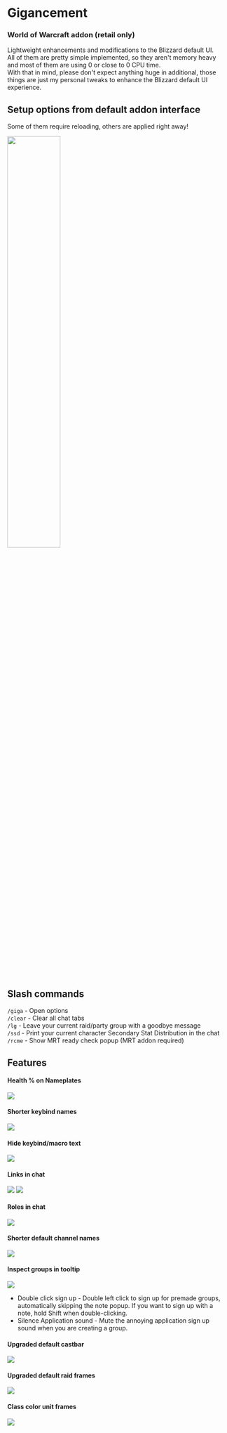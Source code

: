 # Gigancement

### World of Warcraft addon (retail only)
Lightweight enhancements and modifications to the Blizzard default UI. <br/>
All of them are pretty simple implemented, so they aren't memory heavy and most of them are using 0 or close to 0 CPU time. <br/>
With that in mind, please don't expect anything huge in additional, those things are just my personal tweaks to enhance the Blizzard default UI experience.

## Setup options from default addon interface
Some of them require reloading, others are applied right away!

<img src="https://media.forgecdn.net/attachments/739/808/ss1.png" width="49%"/>

## Slash commands
`/giga` - Open options <br/>
`/clear` - Clear all chat tabs <br/>
`/lg` - Leave your current raid/party group with a goodbye message <br/>
`/ssd` - Print your current character Secondary Stat Distribution in the chat <br/>
`/rcme` - Show MRT ready check popup (MRT addon required) <br/>

## Features

#### Health % on Nameplates

<img src="https://lh3.googleusercontent.com/pw/ADCreHdBdshi2gdffkR6dpRxkOntnMpHHprTIASiSr0WY1Kma_xLxPVtHIyAc0fjQEvl4AiHswN0ToF7X1_zfQ7XQnOK9g37QSlKW4L27COqBiNpbnBkqqRuSGFUdQt59jOdSbiZubEUtYUt-bdgEHitSxbcMD5pZ1vwGoBoKccK8dgvPfJhRdaWq_4FCq3swjPRFFD-eY3DjTECwH8O4-gHL3WJg6eKp9CCG4U0U5MourvULsrgOTDnqIoFz3G3QN6q9gisUufeLSXr-Kzp86eFSAD7fwfKSRP8bactrFN1TZ6eU6mxtTl6rcTPubEFwA3Xt1On3PuoLufG1B9aL9Q1g7IYlgByg2-iU1Vw7AnJXTaQNwp_PK4C6ujXlqHAAJ5qHbV8nkHgk_cEdHa1vhY3TEGIYCFoXf5ovginRI6kvUJBu4Pn7RTEX0XNzPwlP1a5e2ib17fKkUvvRabCqvByyF7kEmdL1-P_ryEqEkWutx5i-0AxBK3R3EBpq0qHLfqlsfVyXudMugPH90E3vHgUBXGxQlajg-YNEzhHvFg40DdXVfweulYO5uUO881xJjm_ldpiBWr1FuUPqJiOZKXbeL5wTsG3QREXKzPPhPaRvHbz_odZJegO3wLbBFh2RsX_tW9rCLLdWU98mYV3h6YX9MNGArxgC9Zlcckk6dNVB7BQD9vjcqoiYJs1qNxmGU4PJ5JjmxJFgQ01BByQ-P1uHd3wBGKYT4-mv6N_HvAMZesXeotyBh8I_0ZYXkRjZPiD5QUawIFqiHdMyDzLmrpi3zgmm1YNQoUy8MrFPxHYwQYK6ZWTMV7PmbxhdlKcme2zZmyMjEb2M0ITZu7TUlCk-ulHTvcfQ1i7bLccFKq3Ir5xm3VyxToRlV92GP7DfaH1nDHr3O2XoDzEg6xroCg_TRZAfw=w173-h58-s-no?authuser=0"/>

#### Shorter keybind names

<img src="https://lh3.googleusercontent.com/pw/ADCreHf-2EK9iUT3nVMyZoucV8kEqJfqcUVmfkn-LiIzshyAsh_tAQ87JsgibBk74TGF8WkOxV_RHGf055UHSYr0v3739XaccpzF_f4NEtZp2qU8bJ5hLewaMKUiabBMSPwdXG8w3vX1cT9h75jkCqoFRVCT9OsAU4AzzhqVq_KZZVoXt_w9jM86jbfWS99o8BQ7QHaZXniskAwmItCzm2rK1zAsmqTf2sPjk5t7aqts9XFSjKwwrYbQH0y9EwAgmqMooVnFfXYgq_XmoSQVA2w16_ZzW8V7OCUwT-p0_YnaAdOpdVLMf6EXsTECBjD82ayvbLQZKWZXFpUSnyI5PX5y4RNu_GULlcNIPtryFCmzzI-IpO0vrO3wmJUNaG_3hj0lVYENtEgS5AxVjKk8e-kDcqUK_bmBiN-T1m2LKHGVpTFM1EMPBv3YCH2mPI4pUZslb-pdwLy-AcXpWdj03KfcOElNR7dRiQ8EXiWsB6kWRUF6r1aBvXfcXS7Oqo07hImfi6tn4R4uFUJhbmgrohpIU6WzSzYokoNz_88fWSaw7cMoqpAWZvdSArdTg1TwlFk9vVT-lSFDa34B8fO-Al01E7zEHzPmzVxTocUgE5-GX_dShR3yVL10k2_uEj6NP5QvG3C0WoPLeTSb4DutyaP04qCSN6LkyaAz8F92bhO4AvvFWzisxgW2r9BXVkovDiMiHP4AhMZqFx9FaJJtB9WEmgvB9uoO1Gn90C8qz-se3R3Rb9NQtfx6wUMj01FCWtHonEnJBBtvyZ6r8Fi8RrtK0UK9oHObWNU5q15oiQNEREoMOkg-7aSu8-FnZr-ye1wSgPopdQj8HPLPnVODkrh357XQEWx5c-MzJ4USovBhflRWC9X6hYbkgv3rQBkGVtODpktkDqGIlxovMwuwgsDbta5LQA=w255-h84-s-no?authuser=0"/>

#### Hide keybind/macro text

<img src="https://lh3.googleusercontent.com/pw/ADCreHf-uxM4fhxi_dzPkbFO6t29-tyDQ8x0KYDXJKTdQzrofR1TGCWqmx6uqjr2saQ1p3wrqpAQ6j__99IjtXVfZCxNTnpqfH6pF5qLZW-Ycutjshgsp4XEhv1CFmiWRspQeSlIUJtQURfaq3zm_ZFj27pWbhYK6aDL81u-jfWsXM3aEH9FsOce3T9l_mA0XDVX5tyhfGTaVg5kOU-JjOFBwPPB_CZ-TgwsoPOfWJ8m5yKlyYhYXstExjVzLil0L-Z5InZ2G3WVfZGV_ZEYJiMNL0PMHOPYusNelJcHPLv0GvJZ8L84rJbAMpXusugpbk4dcR9Qrwu_SBIXwQayi-97NPMNVloYoOj-Y7GzmG9bMOmwZS-K_rIDEmu5nIP_EzgKRY3slF7lUPpexYL6uRt6qxYeMDV2ICDi19c4j1_vrFV-oxR23MeaRJkNLFfX6O4Dh4qbsX8lWVUuJFJPdJNVgaSrSTL2gCGwii1YEuG-hzKX1oRXmlL9RiTRiNz4-24mDZGcPycUzWf6c1iN0W2fcz7sNWHJgy01l1k-rlUm0UiqNfhqcjeDkhU1oxuknOEG1VZ_ChqM_daCeM1km0rmWL9YQrwjMrSVK7xBmMeoYXD5GT8c_obbcFqzjyFQy5BJ-4hfmhf4_2oMDhwTe6q3gYmgRRD5V0m4MkioXQX3j5PennNi-yE0CY9RmENabEqWMJDcKdbhXyW2UOB_e7pEmYb0ZqaCQjexIfEgaQqCqXKqya07Gx2waul_5BloMGZblNAalN8IWc6_XSHf-CoRcnoCn2D2zROZbadF-UttBc6i91XfLEJYhKXYyhjD6PJgckqPYCkjbcqETrp6PMbHvR_aV27mlxBiSj-L2hK_IxiozcIuKO0sXKRljrqLsp_45gcBLNDkpSUaE7lpNdFpB6oYAw=w256-h84-s-no?authuser=0"/>

#### Links in chat

<img src="https://lh3.googleusercontent.com/pw/ADCreHdACJusspt2XEJNbnUBLWzsl0IW6wlQ_kqXZLk3CEwc1KY6wpxfIV9cB4sPI4o0sr6HJTgcweUoP1qPci6Cehw-2twILNqYDqPVQW4_iA8EBzY4i2Mx91_ply3pj02p1wcK4t4EgXxQnpDt4UXf569OIikLYIA_d5PMZdkbskFgrg1IR-1Oq8wu1V3igeb6Grx-wH53gZxdFFmFWmwliCzXP4lHN2KFlzN73MMiYW3ELxxHLZ8VKPA-m3HvFyrnJECU1AXQyiXj-hIO_mxVSVfZ_9yf6KTed6WdVxUvcAiAugZEb2-8R1eWy0taZkHjCjOBkIsjY27cLHhCNpF2kToijQctd_itRuJ2V5I50q804za9IAf30CG_iSvUqTwmTgx-6ErV_dxRJQRfqHzctvqvlbUq95FQOQoFnJqlKRVMbBz8N8SkzBZh7Cltt98RB40jCyPF4giSKENA40a66iwKTnGHf2-wKK2uLuIK9gfotjCMSKRq1zBmAZoFqvSAyOKvVDnRbsjXRCzlB11Jv7GC8iYtuLGfTVHqRLsUnXfQlLbHNyzL-Rx9OdxdgD_3v86zp1ql4LoGaeAll27fga_qmMHNlnwHEqWb2xp9c2cdetpTpRf14u3fX30H4Okg5X-KcDKNUeaHp_P-vfIzf94ksLsoxvtdlef8t2jTpctKT0pdj21EtgPDtZ6iLVT0sLTNoh5Q4kI7hyjslSgNX-N_-lMzknjs2FdBMjzy5tWtklJUJ_cn7hD3xQ84lb5dYLm-XMI3L1tOBDXq0hn7XF7QOVquiz-44zJoBGJ1aOBEt44DcZt0zT-W9jyqEtjEC8IVTeNdnsIf4wWEAR5l4WTD4MWtAS2pvtT88EqHfVamzisRAvqt50aeGeiTR5wsLOyg5L2CdpNJ4G44qGik6XjIug=w355-h43-s-no?authuser=0"/>
<img src="https://lh3.googleusercontent.com/pw/ADCreHcYQ1XNGbFsbZvQGPjUc0ErvlNtU0JbXetCh_N9JdSRqCzdWhr4JzqUURHfItdcEFJaPbgXbU_okuSkjoMBars4u82HShK2bGqmD-olALF_7cs-LSZmKmPJmLiTfBeSPEeF71cN1iD6UxDlioXZYqIYd52deVAGakjFx_ycfV10tk_Aq33WZUraunUH6kjv9TvhJxMU_uY63gTqt8PzJdAkYL2lvsPZ6C5Iu94_RJ9Lk0sStvsjsxwUFE7HyLmXrdbV38I2aqzmZqza9IjHF-AwwW5VqAMcPAVpSdgteddH6IyxeROfhugOiTXjnSPsTf_E5Ly2iNDiwLNcxEydZumQCvg3V537RHvky08maXmIxUDmJ11o4CNjPIOJKYjAYyZNa3SbUZSzrkPUGRkWZl_wBS8T4HZLXVzJYalbI2nfJwBpvfbYQCm3yJu5ZKeYLb24YcqsK-DcrKyKAsiGI86adZHkMJ1jImXIuKQrXfHIAe-Zb7k_gjaP0nJxVx6CqPcxldXhcBIOVLxISfNc4SVhw9TzQNqiWSmHV2rseE3YFULW-8Lvg7FffgY0I3_4qmycjT7-A8wYQM_6EdFWrlnK9-42tUDevtVyIz3XkpNwv_MY1ckhYkO0Bc3aryGRRR2uZ-rYQeJLtQzHVWQTNeHJbiUeZ2wnwEmD1H767MTnxW8xoPpYhCwgtC0g6IV-hnmMWvWeKZcMnDyqV1seT0PKp3Pz3j8MulIlyZ83kTAVwCfxzmaCnM7zVTWDKXYjYR193F4ohH-ZIwFY0oCNfwhaNZTrgt5P5S6Z97ZZ836DXLd4zig21e6_Dsfx-jzQ7OeiP_KN_Y_uOAPsizXXTd5ye7p8eX9d6htyTDNeIcYgS2Xjf9T8j_VVmJ-hGZwzfdReCki_yLb0nhX87caaoeVQ9Q=w281-h92-s-no?authuser=0"/>

#### Roles in chat

<img src="https://lh3.googleusercontent.com/pw/ADCreHcW6ShhmviNH3pGL3R8eU-mmU1xHK-8pGHdMz3rH3ntfs3RtZhtFVkgN5P-dp4hQc-fmFAdNlPp7nzzCwLE1hGKHSxC38M94Kt7g_YrdEGLgKE9ezLJDuZblQyh2bd6FCSQ31gVOCvyZvgJYB96OLkgMruawRK75PYwKEA1GLRjNBAaEcek8pKw6pH4_skyqf2eOjyEAW5RvCAU6OqwtKmSskQkSELFa5P2DXJWQIFeqUSdetrmyhjKRKg1vrsn-t0SE-DvoqVS1c4MFy5lcW24FHuCvM2xflnFho9Hh2-QKE2OdQlC9CSN1T8nmKewAfaQinVNj6A-VuTItiedjpyBgp3gyrhlxEX2miYy4KFtVxiW184yw0BCCS4SjyJTLwiC12xIphPi6BMjsFFLlLfnLFZl3OQa8a0V3YIFT50ITzkYTpu1aQz5kh71HqHvnLxqNG-jBGbRMU25UfYcj2XoQzIQogEd6FkCMGpnoPBfiLenlOBy6cOqU-CJcTqQLVB9s6faPTwbw4FZ34qogfTbwzoXD9-dqnmBJXd7zoPIUxwYFStUc_sjisFLrBiemlIXeZGbraVSZLOpzmWaSP7meLlZscff5QBgC0se6G6EDNDqISCAm5kou1mgqvFD34h1Q1ZtL0rlLyLHxPMhk_IjEcpykLimIQT1ZXLt6fw1xwQhD4EyPi01-88DStGkzjr9KpiUpKtV94S-8CIsi6apaLL-t1YjLFektWUFGPRLXcR0Hf2O_6ZpduTWO7rm3_SlTa34-Mwr5V5S6PVS7Q9gufUto8_TVkzTajYEq0z28uuUMkl32XpvPxIbSFF5zS1o3Q-_7CL3Nt-m3cFWIouUg1Q0z74VFG0jRWkw2QFPSOEJyEiY3Edr6yH304yJ8xGyDp-i3n3hFV7WstVrDxRGPA=w189-h28-s-no?authuser=0"/>

#### Shorter default channel names

<img src="https://lh3.googleusercontent.com/pw/ADCreHeoaIAFMDekPgyNh_ZvKrdmXK4EFEVYiKSRxyEmTXCCVyH3FNpHza0UPN_odQYEMaTBbWjFBajmTVwfZQcT5VvZCu0C-nlLPXPLDl0hJ-DnP1qr63QCaXNzekN5cVrxDw16u_McF_s68FigpPfbq1br5kWyzMCEswcs702d6v4q52IfgljChUq9eMtQji_RJiwZah0iXHTJQTncw2OU42ZbGJ12Y0-93dpIRuCCH5g7FjlveHqWN861hmMA0T4uz-umcn-9S1XmqZILb2THZ6HibafMcr9S0bB1spc3QkO6bBP5-mvyxaUrLjei7P_uODeStH03lN8k0JqsFRSMbQ1FlzbROC5xj8UY4yriO4LAXlHDr7V2r9OVcDfUffhMbzBhwkCNmsBTku5ikk8_J-55BRDsdouty9HGHlKdsaOo-HXv0v-Y9soz8IoxPZ2UQ1LfV__pCtpnLU4DS5ePS3LEi5DRZSnX6QoAeXWKSvwMhQMX0AmDBGql3qbYOYlIQUqrnI_Xl-ZCyTF0s9_zogg9BsFIIZWhebG25xkfn2E17MGm-OZDFntj-Gg8oECziZQL9QhCqg5fhaTI6vYv-1lK_MBLBZbNj0mgZFxPNNjxvdnpyu56eXCrDYW44SUvR0hBl0bsY3EIfqCc9vHuPlit-bnfJXasHS7m9puJH1tOt4ekMHdgqjYcyTVOW8bo3B4DJz11sUD2V1i0fKBmRa0fWcEX-fj0HSZY-hX88Wz2P6k5qA4aGtLgKZFGDsGsxpGL1bdEPxJi80y2IUITtWxnJjaruEtk-EEhAyxpKuTCpFkaLRXpVS6GYjcCQtnHs43Spup2yr21UJJ-3WE5ayf62T4H_pmE2G-aQeCjFKZz8LnNY8H06PkhpHWPyWg3JjgdrXvlCI7dxhEBSA5VKg4DFQ=w158-h32-s-no?authuser=0"/>

#### Inspect groups in tooltip

<img src="https://lh3.googleusercontent.com/pw/ADCreHfjV_S4q9auvQn06Kbsrd27eCzMck04v6DIXJumsHXkJ9ER21XXPINssLyThpeleZ4ZLNAq9t3oa_1ZwoZzfkw2tHpT6R_GE7lcfwsAI3Alq05rizt9Fbtjbo3KTFahKmAfmE-ekm5gyApWAZsGCurrT5qPgQScPQJ7ScLWeu2mh2PyfJ_0urZS1reQnHvLdtBBP-KQsb_5pU5vdLVTGn43JMLjQtIUbysF1bG1ffiaimFD1T54FInNBZXctz_n7h77ZfpM1_z5WmOI5wqDZAavUv_agrH35hRFHJLkJ5e4KqFfls0f46hrjhrUGq2sjyA4nvpACV2Gc6pHoOE_KGJsRFG9UgAXwy1NfQcph-kGcgLK-1E-L5znJOQv1nJR4G4Q6zrZWgT7RWSqr5bWyYOS-Gke7aN9FmJudXORss834Lb6IjC-ax0l910xOzIDb6JzKtn1zIxSqkQE4nDY6DKKdoVBSSgUDYhLq-oHIr3Q-yNDW3txv2vl0BfpE97RdMmsqQ0WMInsT4XI7vJKuDTrSU6f_kFX7AcntBSR2iWxJIXik2WEjTU1exQAan-n5XEiuow4FCG44Ox1_zLheKJz_CoR1QGA9DqL5QqU4mRv1_6tIgWl2dC6NIB3_maJqNdKFxDSgZqvDj6lPOl5nug9dbGwL-s9gmeEH82ZjO9-alp4QOST9CUbS9-4D8H6kt4xhUXcBhXzWXf6Rij3G9_myLTBfHUBuGRTFCgdePc-oQqeJYMhF_WPgp-yfK2zdx4x2N1GcYLmOabxD36aytPpigHAcGYJZ2sixZ5g5R8OSM2DGqUS69eAYBSX_tW4TUTKRHXhVxqutiZhuwpJGQp9Wspa7RLwWay63aCYgbXCriWkG4i2eSKmg20tJKDth8HCYh9o-8t7M9DJszX9Zry52w=w525-h239-s-no?authuser=0"/>

- Double click sign up - Double left click to sign up for premade groups, automatically skipping the note popup. If you want to sign up with a note, hold Shift when double-clicking.
- Silence Application sound - Mute the annoying application sign up sound when you are creating a group.

#### Upgraded default castbar

<img src="https://lh3.googleusercontent.com/pw/ADCreHc50B1J3iwXTjNTBOZ9E2dL5T0E-FaBbVT1UueUu5r_a_u1lOQwqQWF38uEUBN2qhkjDVqP-zX0YWQDfI5jym37xuk5NJY068xFfnXhTFugqU3JFk4KLnj2Gre4RpXyiZIRid-ZlSm6FCzNNYG6r4PHc6QpWGqJHUyf3A0_E32cvsWamRbpmCJnYLBP0s5K0g1GWc83UO54KL7gdYP7fbDaPDnvBjODdudnKbZE03Oxyfo00AdDCsLKAOgsrePJJlixl8ZeNAy2YG5T3T_HemopSurb_qnv53jnOpqHyQDghpyuq4mQH5VTYKYgywSEN8d5z79oCWDzlBxb5jJbFbd_OpWeXbd94bFoDxej7Z4zJPFvMHpLE7AfoKW3dfu44JLH4qfjyTRck-ohyL2j-5SA-55H3qBncJLwF6gB5nDyKOUvJeFFpn5cOVFLHRi3grdby4OX0t9ncvNolEK25g7e2ZO12_PjlVGYxmMBZzYOoaHyEwpcYtx4UzjAjytepQNRPSKdWpODEFs5Wn86VwSwcl3bEy56gG7b3YCpBeppwMul8SBZrgJmRO_d9MV4jcLsYjNlRLOcxrSix6yymxp4F7SYQ6cPlyht0Fo-zAmToG9rGzjDVDYI6ZydZTb9_o07TUBoSiVPgv9QQW6i4vSTFYRR3PkrV6F1NTB0UmsB6yMzdFroPqRDvFS8M0nJSGSvzShcl_fDoNJXHvFYyPBo0N0ZIlJbfONCaVyqLL0f1SGjicjs9PDMuGTe6WGCl30kcMZ3SogXYgkVBBT_SQsvzH35Gju6OepCRFwiGzO-xLi6aHzLKdqv4bm-5hW_vivkYOsZj6vKRGoIhQvxx69rTE_mku_ERNsQq_6pywpAYR8pWjMumS50j_IJDLUOPxAj-9MPpl_AyhbzauaSAQGZGQ=w239-h41-s-no?authuser=0"/>

#### Upgraded default raid frames

<img src="https://lh3.googleusercontent.com/pw/ADCreHfT3MztdDSmEeMiSoRskVSUm1YyJiB-WExAyEd8HQLi_IJ3BHbbs8K5bYu5HP3ePtSPQFNkYxvlx3LFvbUuwq3pvirvAfq6nfDfVDrgfeMz6_shlnC3OiWDmkEChx60uab6dMqtVNuMRZgV_GvH4iYCnYCvByigw33XkXKa2HeVE68M3yUP7a4B8Wjwf7Z9TeuddneZsNWMHSJlhb_Kvo_2p_fgg5MqPOMpuA7ttChGP_Agg3zggnAeEKW5d9bxtds1zBHfas6_--XKdRBLBrcDtNsZpafJ0I15sMAn30TtgRQUyTD-LBaPhekw0H_HKCY6-qeYTbN5S6amJnpjx8LM3EhzIQnef-XR3g6qtEw4Uo_aD8P9ACwgUImZeGtHSj3auLFbyWgev_kZBqBR334th-VREgSuEGNJgjvIh-TnLAsFpcDRfJ_gtKAZyQOUZFQU-xM01OZ8zKkRBJ4nZw0aMeYf4fXnrGWMznQr5OAJH6Zr8G21PK2fOQFdgZvAmF8t1mJPZpRus1BBApmVgiF-dAi_3hbKNAvgJXHj15qFumwuKgzroS-JpVskNDTX8X16ozRyJfCRmY4HPgIUp2nKjy7vkzs8iMMUwZvmiqUWUlj5Q6KuxdTRWzSudWptnaUClZYpEIr-hfdtf1Ekb6l2zxaoxA8F52bughZAhQNAqyzmo1KpqitdTTA7B5qAw49IBQ2Ba-LuHGG2_cIxcoCS2Q--Ph5y-blmqVgi2UvoT3MGJ0tBF17ibFQJYmQfSJKcqOfetai1Qv0Pgq1HiGem8PThEkOfmJO_wBj32423Uq5GYkMZE_QOLWni9f5kknxa02TwPif5BlbOr89d_qw55Jpu8RqsPbIqr_l7VKnucz5TZ8-77szJSlKw0tlkL1t_GYTipjJBWEMZeEmvujLSyQ=w106-h65-s-no?authuser=0"/>

#### Class color unit frames

<img src="https://lh3.googleusercontent.com/pw/ADCreHeuLKot7ZZ8kX8JlKT0Stx8PKWWI-9gSyhzEKWY9dwi-bkJdz8esku6mVYSytZgVrAPy19X606FO4ZwEakCxBmdt0ppgLJnhNzCAIRLxTWc5v8eRc_b-_vWF6yU1TlXZN6Dj35PTO0-HmCFIelnEmwGi_cYLS2wCLQ27irLgju2lGEXVpiVKV5O9j1sWUDCc2ZW_kbTRR7DUtLQpvwA5RBL5mzoy7o5bEuZS1jn_Ov6o3W1ABdATOXbYI-5mgbSxgJf5_cS252yDqXUFFk484P0EvksH0IyLK_MhRw9kUl0gMbc4yrfTWHAF0WYSb36gyV4YgY2s3NdGLMDMhakYoPHFDoRI-1PQsABVQetzKQytgzmqPfwKbnbtIlqf2xewvhvNSQATI04G0U__mBFO3auE9Ji_ZMJtngbf2rz350_SHO9yS0FAXv9FieITVSWLsLZlPv2UDEFwQbrLzREBmDJhNQNIZi8rraDWXq2XJrLMkPfOJ_8lOyVATHcRY2wxvHX1xpGVLErIMfdb5l4qdeI2vYt1Bp_cqiTeIqTxYRk7kxrmocm3WipN2y5IbGoR69qxgJOT4k4HKYBmKsc5URpmazoHGULbibsA3byJa_JPBP7sfC0gL-l2E6uvimfNcDR_6gm86F09FBUYgIKZAOCaxLGomhZ8ZNuC8SuReK_4EszdglwlIWcQWTjHoZTJb-XwnI8dmxHRBxp_PaYB0z2XWVO8YYkJaRdXPe5hUxEse2PUfHWbMDKBwcMYNgByjTzgZd8Uv5q9sWW7SQo_ez25_zYBE7Gp-WJGTGuynS_F7IhAo7c9VoDYGLXcy_qaDfjfvetFV8miMKt7GHStEDLqQlhyfOMzh7_F9n6DtRQG3r-o22y31ekP73EeN7i-PWAZHhEHZY8mV-oCWAB0E5RHA=w186-h205-s-no?authuser=0"/>

